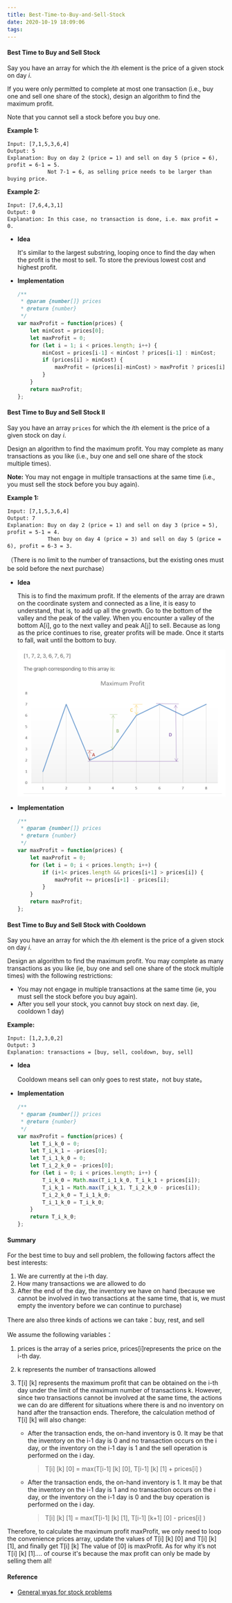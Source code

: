 ```yaml
---
title: Best-Time-to-Buy-and-Sell-Stock
date: 2020-10-19 18:09:06
tags:
---
```




#### Best Time to Buy and Sell Stock

Say you have an array for which the *i*th element is the price of a given stock on day *i*.

If you were only permitted to complete at most one transaction (i.e., buy one and sell one share of the stock), design an algorithm to find the maximum profit.

Note that you cannot sell a stock before you buy one.

**Example 1:**

```
Input: [7,1,5,3,6,4]
Output: 5
Explanation: Buy on day 2 (price = 1) and sell on day 5 (price = 6), profit = 6-1 = 5.
             Not 7-1 = 6, as selling price needs to be larger than buying price.
```

**Example 2:**

```
Input: [7,6,4,3,1]
Output: 0
Explanation: In this case, no transaction is done, i.e. max profit = 0.
```



- **Idea**

  It's similar to the largest substring, looping once to find the day when the profit is the most to sell. To store the previous lowest cost and highest profit.

- **Implementation**

  ```javascript
  /**
   * @param {number[]} prices
   * @return {number}
   */
  var maxProfit = function(prices) {
      let minCost = prices[0];
      let maxProfit = 0;
      for (let i = 1; i < prices.length; i++) {
          minCost = prices[i-1] < minCost ? prices[i-1] : minCost;
          if (prices[i] > minCost) {
              maxProfit = (prices[i]-minCost) > maxProfit ? prices[i]-minCost : maxProfit;
          }
      }
      return maxProfit;
  };
  ```





#### Best Time to Buy and Sell Stock II

Say you have an array `prices` for which the *i*th element is the price of a given stock on day *i*.

Design an algorithm to find the maximum profit. You may complete as many transactions as you like (i.e., buy one and sell one share of the stock multiple times).

**Note:** You may not engage in multiple transactions at the same time (i.e., you must sell the stock before you buy again).

**Example 1:**

```
Input: [7,1,5,3,6,4]
Output: 7
Explanation: Buy on day 2 (price = 1) and sell on day 3 (price = 5), profit = 5-1 = 4.
             Then buy on day 4 (price = 3) and sell on day 5 (price = 6), profit = 6-3 = 3.
```

（There is no limit to the number of transactions, but the existing ones must be sold before the next purchase）

- **Idea**

  This is to find the maximum profit. If the elements of the array are drawn on the coordinate system and connected as a line, it is easy to understand, that is, to add up all the growth. Go to the bottom of the valley and the peak of the valley. When you encounter a valley of the bottom A[i], go to the next valley and peak A[j] to sell. Because as long as the price continues to rise, greater profits will be made. Once it starts to fall, wait until the bottom to buy.

  ![image-20200428182422320](images/best-time-buy-sell-2.png)

  

- **Implementation**

  ```javascript
  /**
   * @param {number[]} prices
   * @return {number}
   */
  var maxProfit = function(prices) {
      let maxProfit = 0;
      for (let i = 0; i < prices.length; i++) {
          if (i+1< prices.length && prices[i+1] > prices[i]) {
              maxProfit += prices[i+1] - prices[i];
          }
      }
      return maxProfit;
  };
  ```

  

#### Best Time to Buy and Sell Stock with Cooldown

Say you have an array for which the *i*th element is the price of a given stock on day *i*.

Design an algorithm to find the maximum profit. You may complete as many transactions as you like (ie, buy one and sell one share of the stock multiple times) with the following restrictions:

- You may not engage in multiple transactions at the same time (ie, you must sell the stock before you buy again).
- After you sell your stock, you cannot buy stock on next day. (ie, cooldown 1 day)

**Example:**

```
Input: [1,2,3,0,2]
Output: 3 
Explanation: transactions = [buy, sell, cooldown, buy, sell]
```

- **Idea**

  Cooldown means sell can only goes to rest state，not buy state。

- **Implementation**

  ```javascript
  /**
   * @param {number[]} prices
   * @return {number}
   */
  var maxProfit = function(prices) {
      let T_i_k_0 = 0;
      let T_i_k_1 = -prices[0];
      let T_i_1_k_0 = 0;
      let T_i_2_k_0 = -prices[0];
      for (let i = 0; i < prices.length; i++) {
          T_i_k_0 = Math.max(T_i_1_k_0, T_i_k_1 + prices[i]);
          T_i_k_1 = Math.max(T_i_k_1, T_i_2_k_0 - prices[i]);
          T_i_2_k_0 = T_i_1_k_0;
          T_i_1_k_0 = T_i_k_0;
      }
      return T_i_k_0;
  };
  ```

  



#### Summary

For the best time to buy and sell problem, the following factors affect the best interests:

1. We are currently at the i-th day.
2. How many transactions we are allowed to do
3. After the end of the day, the inventory we have on hand (because we cannot be involved in two transactions at the same time, that is, we must empty the inventory before we can continue to purchase)

There are also three kinds of actions we can take：buy, rest, and sell

We assume the following variables：

1. prices is the array of a series price, prices[i]represents the price on the i-th day.

2. k represents the number of transactions allowed

3. T[i] [k] represents the maximum profit that can be obtained on the i-th day under the limit of the maximum number of transactions k. However, since two transactions cannot be involved at the same time, the actions we can do are different for situations where there is and no inventory on hand after the transaction ends. Therefore, the calculation method of T[i] [k] will also change:

   - After the transaction ends, the on-hand inventory is 0. It may be that the inventory on the i-1 day is 0 and no transaction occurs on the i day, or the inventory on the i-1 day is 1 and the sell operation is performed on the i day.

     > T[i] [k] [0] = max(T[i-1] [k] [0], T[i-1] [k] [1] + prices[i] )

   - After the transaction ends, the on-hand inventory is 1. It may be that the inventory on the i-1 day is 1 and no transaction occurs on the i day, or the inventory on the i-1 day is 0 and the buy operation is performed on the i day.

     > T[i] [k] [1] = max(T[i-1] [k] [1], T[i-1] [k+1] [0] - prices[i] )

Therefore, to calculate the maximum profit maxProfit, we only need to loop the convenience prices array, update the values of T[i] [k] [0] and T[i] [k] [1], and finally get T[i] [k] The value of [0] is maxProfit. As for why it’s not T[i] [k] [1].... of course it's because the max profit can only be made by selling them all!



#### Reference

- [General wyas for stock problems](https://leetcode.com/problems/best-time-to-buy-and-sell-stock-with-cooldown/discuss/75924/Most-consistent-ways-of-dealing-with-the-series-of-stock-problems)

